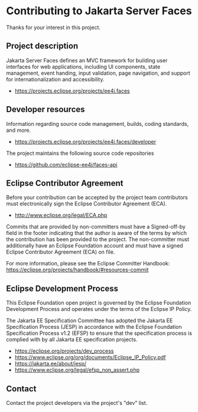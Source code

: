 # Contributing to Jakarta Server Faces

Thanks for your interest in this project.

## Project description

Jakarta Server Faces defines an MVC framework for building user interfaces for web applications, 
including UI components, state management, event handing, input validation, page navigation, and 
support for internationalization and accessibility.

* https://projects.eclipse.org/projects/ee4j.faces

## Developer resources

Information regarding source code management, builds, coding standards, and
more.

* https://projects.eclipse.org/projects/ee4j.faces/developer

The project maintains the following source code repositories

* https://github.com/eclipse-ee4j/faces-api

## Eclipse Contributor Agreement

Before your contribution can be accepted by the project team contributors must
electronically sign the Eclipse Contributor Agreement (ECA).

* http://www.eclipse.org/legal/ECA.php

Commits that are provided by non-committers must have a Signed-off-by field in
the footer indicating that the author is aware of the terms by which the
contribution has been provided to the project. The non-committer must
additionally have an Eclipse Foundation account and must have a signed Eclipse
Contributor Agreement (ECA) on file.

For more information, please see the Eclipse Committer Handbook:
https://eclipse.org/projects/handbook/#resources-commit

## Eclipse Development Process

This Eclipse Foundation open project is governed by the Eclipse Foundation
Development Process and operates under the terms of the Eclipse IP Policy.

The Jakarta EE Specification Committee has adopted the Jakarta EE Specification
Process (JESP) in accordance with the Eclipse Foundation Specification Process
v1.2 (EFSP) to ensure that the specification process is complied with by all
Jakarta EE specification projects.

* https://eclipse.org/projects/dev_process
* https://www.eclipse.org/org/documents/Eclipse_IP_Policy.pdf
* https://jakarta.ee/about/jesp/
* https://www.eclipse.org/legal/efsp_non_assert.php

## Contact

Contact the project developers via the project's "dev" list.

